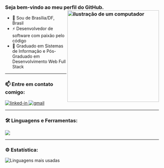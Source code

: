 ### Seja bem-vindo ao meu perfil do GitHub. <img src="https://raw.githubusercontent.com/MicaelliMedeiros/micaellimedeiros/master/image/computer-illustration.png" alt="ilustração de um computador" min-width="300px" max-width="300px" width="300px" align="right" />

- 📍 Sou de Brasília/DF, Brasil
- ⚡ Desenvolvedor de software com paixão pelo código
- 🧠 Graduado em Sistemas de Informação e Pós-Graduado em Desenvolvimento Web Full Stack

---
  <h3>
    📫 Entre em contato comigo:
  </h3>
  <a href="https://www.linkedin.com/in/rafael-pino-739442a3/">
    <img 
      src="https://img.shields.io/badge/Linkedin-0077B5?style=for-the-badge&amp;logo=LinkedIn&amp;logoColor=white" 
      alt="linked-in">
  </a> 
  <a href="mailto:rafaeltsd@gmail.com">
    <img 
      src="https://img.shields.io/badge/Gmail-D14836?style=for-the-badge&amp;logo=Gmail&amp;logoColor=white" alt="gmail">
  </a>  

--- 
<h3>🛠️ Linguagens e Ferramentas:</h3>

<p align="left">
  <a href="https://skillicons.dev">
   <img src="https://skillicons.dev/icons?i=java,ts,angular,spring,git,mysql,postgres" />
  </a>
</p>

--- 
<h3 align="left">⚙️ Estatística:</h3>
<img align="left" src="https://github-readme-stats.vercel.app/api/top-langs?username=rafaeldsmp&layout=compact&langs_count=7&theme=dark&hide=html,css,scss" alt="Linguagens mais usadas" />

